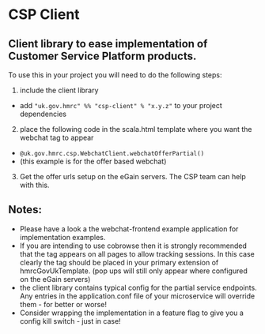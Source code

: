 CSP Client
==========

Client library to ease implementation of Customer Service Platform products.
----------------------------------------------------------------------------

To use this in your project you will need to do the following steps:

1. include the client library
  * add `"uk.gov.hmrc" %% "csp-client" % "x.y.z"` to your project dependencies
2. place the following code in the scala.html template where you want the webchat tag to appear
  * `@uk.gov.hmrc.csp.WebchatClient.webchatOfferPartial()`
  * (this example is for the offer based webchat)
3. Get the offer urls setup on the eGain servers. The CSP team can help with this.     


Notes:
------

  * Please have a look a the webchat-frontend example application for implementation examples.
  * If you are intending to use cobrowse then it is strongly recommended that the tag appears on all pages to allow tracking sessions.
  In this case clearly the tag should be placed in your primary extension of hmrcGovUkTemplate. (pop ups will still only appear where configured on the eGain servers)
  * the client library contains typical config for the partial service endpoints.  Any entries in the application.conf file of your microservice will override them - for better or worse!
  * Consider wrapping the implementation in a feature flag to give you a config kill switch - just in case!
